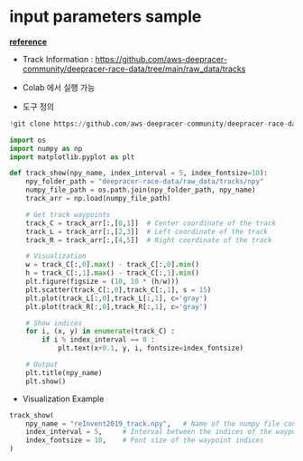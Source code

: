 # input parameters sample

[**reference**](https://github.com/ai-castle/deepracer-lecture-public-data/blob/main/section_08/Track_Waypoints_Visualization.ipynb)

- Track Information : https://github.com/aws-deepracer-community/deepracer-race-data/tree/main/raw_data/tracks

- Colab 에서 실행 가능

- 도구 정의

```python
!git clone https://github.com/aws-deepracer-community/deepracer-race-data.git

import os
import numpy as np
import matplotlib.pyplot as plt

def track_show(npy_name, index_interval = 5, index_fontsize=10):
    npy_folder_path = "deepracer-race-data/raw_data/tracks/npy"
    numpy_file_path = os.path.join(npy_folder_path, npy_name)
    track_arr = np.load(numpy_file_path)

    # Get track waypoints
    track_C = track_arr[:,[0,1]]  # Center coordinate of the track
    track_L = track_arr[:,[2,3]]  # Left coordinate of the track
    track_R = track_arr[:,[4,5]]  # Right coordinate of the track

    # Visualization
    w = track_C[:,0].max() - track_C[:,0].min()
    h = track_C[:,1].max() - track_C[:,1].min()
    plt.figure(figsize = (10, 10 * (h/w)))
    plt.scatter(track_C[:,0],track_C[:,1], s = 15)
    plt.plot(track_L[:,0],track_L[:,1], c='gray')
    plt.plot(track_R[:,0],track_R[:,1], c='gray')

    # Show indices
    for i, (x, y) in enumerate(track_C) :
        if i % index_interval == 0 :
            plt.text(x+0.1, y, i, fontsize=index_fontsize)

    # Output
    plt.title(npy_name)
    plt.show()
```

- Visualization Example

```python
track_show(
    npy_name = "reInvent2019_track.npy",   # Name of the numpy file containing the track waypoints
    index_interval = 5,     # Interval between the indices of the waypoints
    index_fontsize = 10,    # Font size of the waypoint indices
)
```